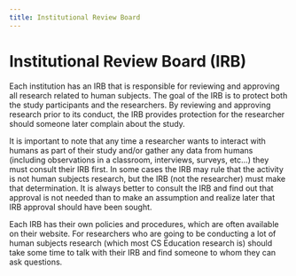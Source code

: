 ```yaml
---
title: Institutional Review Board
---
```


# Institutional Review Board (IRB)
Each institution has an IRB that is responsible for reviewing and approving all research related to human subjects. The goal of the IRB is to protect both the study participants and the researchers. By reviewing and approving research prior to its conduct, the IRB provides protection for the researcher should someone later complain about the study.

It is important to note that any time a researcher wants to interact with humans as part of their study and/or gather any data from humans (including observations in a classroom, interviews, surveys, etc...) they must consult their IRB first. In some cases the IRB may rule that the activity is not human subjects research, but the IRB (not the researcher) must make that determination. It is always better to consult the IRB and find out that approval is not needed than to make an assumption and realize later that IRB approval should have been sought.

Each IRB has their own policies and procedures, which are often available on their website. For researchers who are going to be conducting a lot of human subjects research (which most CS Education research is) should take some time to talk with their IRB and find someone to whom they can ask questions.
